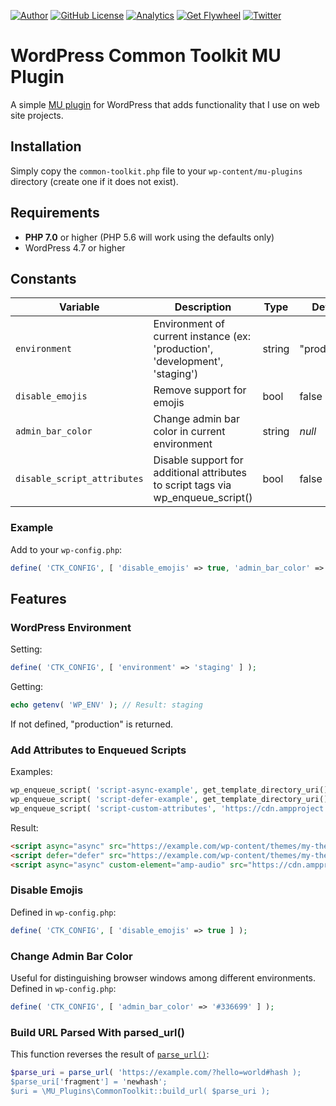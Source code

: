 [![Author](https://img.shields.io/badge/author-Daniel%20M.%20Hendricks-lightgrey.svg?colorB=9900cc&style=flat-square)](https://www.danhendricks.com/?utm_source=github.com&utm_medium=campaign&utm_content=button&utm_campaign=wordpress-mu-common-toolkit)
[![GitHub License](https://img.shields.io/badge/license-GPLv2-yellow.svg?style=flat-square)](https://raw.githubusercontent.com/dmhendricks/wordpress-mu-common-toolkit/master/LICENSE)
[![Analytics](https://ga-beacon.appspot.com/UA-67333102-2/dmhendricks/wordpress-mu-common-toolkit?flat)](https://github.com/igrigorik/ga-beacon/?utm_source=github.com&utm_medium=referral&utm_content=button&utm_campaign=dmhendricks%2Fwordpress-mu-common-toolkit)
[![Get Flywheel](https://img.shields.io/badge/hosting-Flywheel-green.svg?style=flat-square&label=compatible&colorB=AE2A21)](https://share.getf.ly/e25g6k?utm_source=github.com&utm_medium=campaign&utm_content=button&utm_campaign=dmhendricks%2Fwordpress-mu-common-toolkit)
[![Twitter](https://img.shields.io/twitter/url/https/github.com/dmhendricks/wordpress-mu-common-toolkit.svg?style=social)](https://twitter.com/danielhendricks)

# WordPress Common Toolkit MU Plugin

A simple [MU plugin](https://codex.wordpress.org/Must_Use_Plugins) for WordPress that adds functionality that I use on web site projects.

## Installation

Simply copy the `common-toolkit.php` file to your `wp-content/mu-plugins` directory (create one if it does not exist).

## Requirements

- **PHP 7.0** or higher (PHP 5.6 will work using the defaults only)
- WordPress 4.7 or higher

## Constants

| **Variable**                | **Description**                                                                   | **Type** | **Default**   |
|-----------------------------|-----------------------------------------------------------------------------------|----------|---------------|
| `environment`               | Environment of current instance (ex: 'production', 'development', 'staging')      | string   | "production"  |
| `disable_emojis`            | Remove support for emojis                                                         | bool     | false         |
| `admin_bar_color`           | Change admin bar color in current environment                                     | string   | _null_        |
| `disable_script_attributes` | Disable support for additional attributes to script tags via wp_enqueue_script()  | bool     | false         |

### Example

Add to your `wp-config.php`:

```php
define( 'CTK_CONFIG', [ 'disable_emojis' => true, 'admin_bar_color' => '#336699' ] );
```

## Features

### WordPress Environment

Setting:

```php
define( 'CTK_CONFIG', [ 'environment' => 'staging' ] );
```

Getting:

```php
echo getenv( 'WP_ENV' ); // Result: staging
```

If not defined, "production" is returned.

### Add Attributes to Enqueued Scripts

Examples:

```php
wp_enqueue_script( 'script-async-example', get_template_directory_uri() . '/assets/js/script.js#async' );
wp_enqueue_script( 'script-defer-example', get_template_directory_uri() . '/assets/js/script.js#defer' );
wp_enqueue_script( 'script-custom-attributes', 'https://cdn.ampproject.org/v0/amp-audio-0.1.js?custom_attribute[]=custom-element|amp-audio#async' );
```

Result:

```html
<script async="async" src="https://example.com/wp-content/themes/my-theme/assets/js/script.js?ver=5.0.0"></script>
<script defer="defer" src="https://example.com/wp-content/themes/my-theme/assets/js/script.js?ver=5.0.0"></script>
<script async="async" custom-element="amp-audio" src="https://cdn.ampproject.org/v0/amp-audio-0.1.js?ver=5.0.0"></script>
```

### Disable Emojis

Defined in `wp-config.php`:

```php
define( 'CTK_CONFIG', [ 'disable_emojis' => true ] );
```

### Change Admin Bar Color

Useful for distinguishing browser windows among different environments. Defined in `wp-config.php`:

```php
define( 'CTK_CONFIG', [ 'admin_bar_color' => '#336699' ] );
```

### Build URL Parsed With parsed_url()

This function reverses the result of [`parse_url()`](http://php.net/manual/en/function.parse-url.php):

```php
$parse_uri = parse_url( 'https://example.com/?hello=world#hash );
$parse_uri['fragment'] = 'newhash';
$uri = \MU_Plugins\CommonToolkit::build_url( $parse_uri );
```